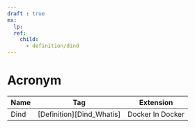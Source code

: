 ```yaml
---
draft : true
mx:  
  lp:
  ref:
    child: 
      - definition/dind
---
```


# Acronym
|Name|Tag|Extension
|-|-|-|
|Dind|[Definition][Dind_Whatis]|Docker In Docker|
<br>
